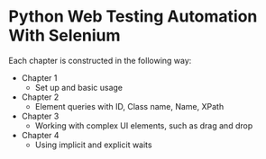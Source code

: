 # Python Web Testing Automation With Selenium

Each chapter is constructed in the following way:
* Chapter 1  
    * Set up and basic usage  
* Chapter 2  
    * Element queries with ID, Class name, Name, XPath
* Chapter 3
    * Working with complex UI elements, such as drag and drop
* Chapter 4
    * Using implicit and explicit waits

